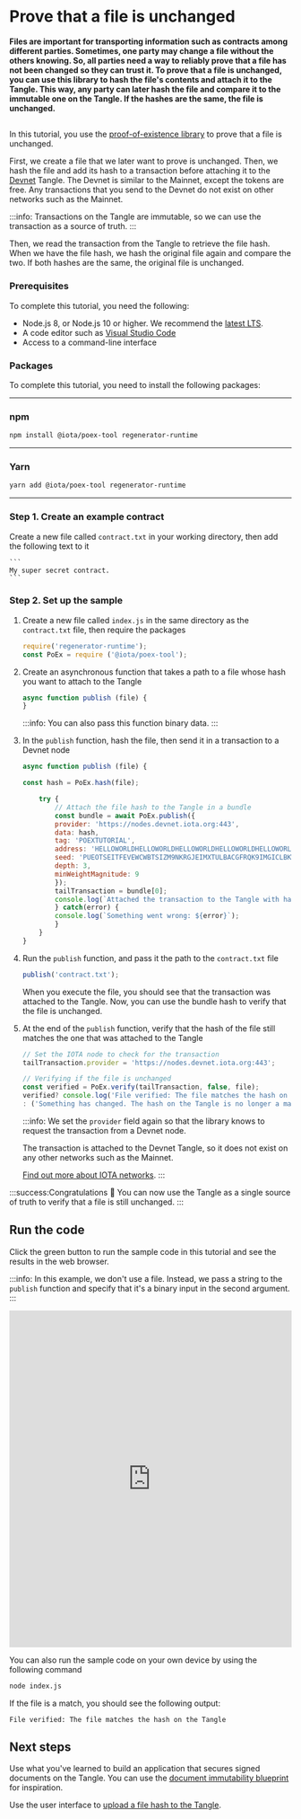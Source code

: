 # Prove that a file is unchanged

**Files are important for transporting information such as contracts among different parties. Sometimes, one party may change a file without the others knowing. So, all parties need a way to reliably prove that a file has not been changed so they can trust it. To prove that a file is unchanged, you can use this library to hash the file's contents and attach it to the Tangle. This way, any party can later hash the file and compare it to the immutable one on the Tangle. If the hashes are the same, the file is unchanged.**

##

In this tutorial, you use the [proof-of-existence library](https://github.com/iotaledger/iota-poex-tool) to prove that a file is unchanged.

First, we create a file that we later want to prove is unchanged. Then, we hash the file and add its hash to a transaction before attaching it to the [Devnet](root://getting-started/0.1/network/iota-networks.md#devnet) Tangle. The Devnet is similar to the Mainnet, except the tokens are free. Any transactions that you send to the Devnet do not exist on other networks such as the Mainnet.

:::info:
Transactions on the Tangle are immutable, so we can use the transaction as a source of truth.
:::

Then, we read the transaction from the Tangle to retrieve the file hash. When we have the file hash, we hash the original file again and compare the two. If both hashes are the same, the original file is unchanged.

### Prerequisites

To complete this tutorial, you need the following:

- Node.js 8, or Node.js 10 or higher. We recommend the [latest LTS](https://nodejs.org/en/download/).
- A code editor such as [Visual Studio Code](https://code.visualstudio.com/Download)
- Access to a command-line interface

### Packages

To complete this tutorial, you need to install the following packages:

--------------------
### npm
```bash
npm install @iota/poex-tool regenerator-runtime
```
---
### Yarn
```bash
yarn add @iota/poex-tool regenerator-runtime
```
--------------------

### Step 1. Create an example contract

Create a new file called `contract.txt` in your working directory, then add the following text to it

    ```
    My super secret contract.
    ```

### Step 2. Set up the sample

1. Create a new file called `index.js` in the same directory as the `contract.txt` file, then require the packages

    ```js
    require('regenerator-runtime');
    const PoEx = require ('@iota/poex-tool');
    ```

2. Create an asynchronous function that takes a path to a file whose hash you want to attach to the Tangle

    ```js
    async function publish (file) {
    }
    ```
    
    :::info:
    You can also pass this function binary data.
    :::

3. In the `publish` function, hash the file, then send it in a transaction to a Devnet node

    ```js
    async function publish (file) {

    const hash = PoEx.hash(file);

        try {
            // Attach the file hash to the Tangle in a bundle
            const bundle = await PoEx.publish({
            provider: 'https://nodes.devnet.iota.org:443',
            data: hash,
            tag: 'POEXTUTORIAL',
            address: 'HELLOWORLDHELLOWORLDHELLOWORLDHELLOWORLDHELLOWORLDHELLOWORLDHELLOWORLDHELLOWORLDD',
            seed: 'PUEOTSEITFEVEWCWBTSIZM9NKRGJEIMXTULBACGFRQK9IMGICLBKW9TTEVSDQMGWKBXPVCBMMCXWMNPDX',
            depth: 3,
            minWeightMagnitude: 9
            });
            tailTransaction = bundle[0];
            console.log(`Attached the transaction to the Tangle with hash: ${tailTransaction.hash}`);
            } catch(error) {
            console.log(`Something went wrong: ${error}`);
            }
        }
    }
    ```

4. Run the `publish` function, and pass it the path to the `contract.txt` file

    ```js
    publish('contract.txt');
    ```

    When you execute the file, you should see that the transaction was attached to the Tangle. Now, you can use the bundle hash to verify that the file is unchanged.

5. At the end of the `publish` function, verify that the hash of the file still matches the one that was attached to the Tangle

    ```js
    // Set the IOTA node to check for the transaction
    tailTransaction.provider = 'https://nodes.devnet.iota.org:443';

    // Verifying if the file is unchanged
    const verified = PoEx.verify(tailTransaction, false, file);
    verified? console.log('File verified: The file matches the hash on the Tangle')
    : ('Something has changed. The hash on the Tangle is no longer a match.');
    ```

    :::info:
    We set the `provider` field again so that the library knows to request the transaction from a Devnet node.

    The transaction is attached to the Devnet Tangle, so it does not exist on any other networks such as the Mainnet.

    [Find out more about IOTA networks](root://getting-started/0.1/network/iota-networks.md).
    :::

:::success:Congratulations :tada:
You can now use the Tangle as a single source of truth to verify that a file is still unchanged.
:::

## Run the code

Click the green button to run the sample code in this tutorial and see the results in the web browser.

:::info:
In this example, we don't use a file. Instead, we pass a string to the `publish` function and specify that it's a binary input in the second argument.
:::

<iframe height="600px" width="100%" src="https://repl.it/@jake91/proof-of-existence-utility?lite=true" scrolling="no" frameborder="no" allowtransparency="true" allowfullscreen="true" sandbox="allow-forms allow-pointer-lock allow-popups allow-same-origin allow-scripts allow-modals"></iframe>

You can also run the sample code on your own device by using the following command

```bash
node index.js
```

If the file is a match, you should see the following output:

```
File verified: The file matches the hash on the Tangle
```

## Next steps

Use what you've learned to build an application that secures signed documents on the Tangle. You can use the [document immutability blueprint](root://blueprints/0.1/doc-immutability/overview.md) for inspiration.

Use the user interface to [upload a file hash to the Tangle](https://iota-poex.dag.sh).
